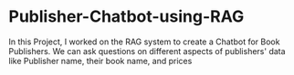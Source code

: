 # Publisher-Chatbot-using-RAG
In this Project, I worked on the RAG system to create a Chatbot for Book Publishers. We can ask questions on different aspects of publishers' data like Publisher name, their book name, and prices
